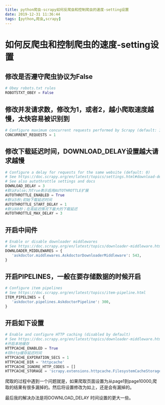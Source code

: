 ```yaml
---
title: python爬虫-scrapy如何反爬虫和控制爬虫的速度-setting设置
date: 2019-12-31 11:36:44
tags: [python,爬虫,scrapy]
---
```


# 如何反爬虫和控制爬虫的速度-setting设置

## 修改是否遵守爬虫协议为False

```python
# Obey robots.txt rules
ROBOTSTXT_OBEY = False
```

## 修改并发请求数，修改为1，或者2，越小爬取速度越慢，太快容易被识别到

```python
# Configure maximum concurrent requests performed by Scrapy (default: 16)
CONCURRENT_REQUESTS = 1
```

## 修改下载延迟时间，DOWNLOAD_DELAY设置越大请求越慢

```python
# Configure a delay for requests for the same website (default: 0)
# See https://doc.scrapy.org/en/latest/topics/settings.html#download-delay
# See also autothrottle settings and docs
DOWNLOAD_DELAY = 3
#默认False;为True表示启用AUTOTHROTTLE扩展
AUTOTHROTTLE_ENABLED = True
#默认5秒;初始下载延迟时间
AUTOTHROTTLE_START_DELAY = 1
#默认60秒；在高延迟情况下最大的下载延迟
AUTOTHROTTLE_MAX_DELAY = 3

```

<!--more-->

## 开启中间件

```python
# Enable or disable downloader middlewares
# See https://doc.scrapy.org/en/latest/topics/downloader-middleware.html
DOWNLOADER_MIDDLEWARES = {
   'askdoctor.middlewares.AskdoctorDownloaderMiddleware': 543,
}

```

## 开启PIPELINES，一般在要存储数据的时候开启

```python
# Configure item pipelines
# See https://doc.scrapy.org/en/latest/topics/item-pipeline.html
ITEM_PIPELINES = {
   'askdoctor.pipelines.AskdoctorPipeline': 300,
}
```

## 开启如下设置

```python
# Enable and configure HTTP caching (disabled by default)
# See https://doc.scrapy.org/en/latest/topics/downloader-middleware.html#httpcache-middleware-settings
#开启本地缓存
HTTPCACHE_ENABLED = True
#将http缓存延迟时间
HTTPCACHE_EXPIRATION_SECS = 1
HTTPCACHE_DIR = 'httpcache'
HTTPCACHE_IGNORE_HTTP_CODES = []
HTTPCACHE_STORAGE = 'scrapy.extensions.httpcache.FilesystemCacheStorage'
```

爬取的过程中遇到一个问题就是，如果爬取页面设置为从page1到page10000,爬取的结果有很多漏掉的。然后将设置修改为如上，还是会有漏掉的。

 最后我的解决办法是将DOWNLOAD_DELAY 时间设置的更大一些。